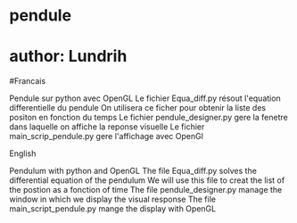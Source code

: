# pendule
# author: Lundrih

#Francais

Pendule sur python avec OpenGL
Le fichier Equa_diff.py résout l'equation differentielle du pendule
On utilisera ce ficher pour obtenir la liste des positon en fonction du temps
Le fichier pendule_designer.py gere la fenetre dans laquelle on affiche la reponse visuelle
Le fichier main_scrip_pendule.py gere l'affichage avec OpenGl 

English

Pendulum with python and OpenGL
The file Equa_diff.py solves the differential equation of the pendulum
We will use this file to creat the list of the postion as a fonction of time
The file pendule_designer.py manage the window in which we display the visual response
The file main_script_pendule.py mange the display with OpenGL
